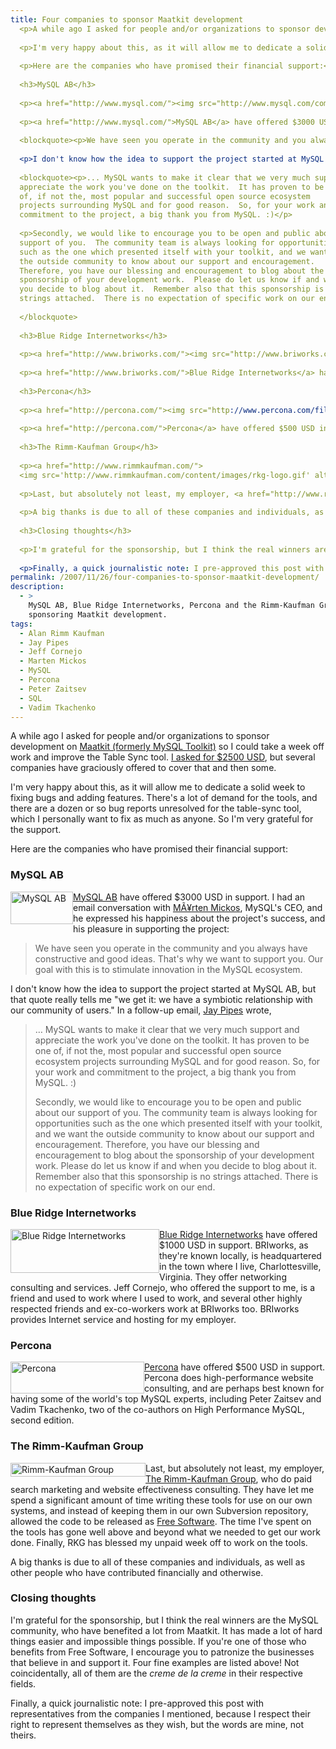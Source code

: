 ```yaml
---
title: Four companies to sponsor Maatkit development
  <p>A while ago I asked for people and/or organizations to sponsor development on <a href="http://maatkit.sourceforge.net/">Maatkit (formerly MySQL Toolkit)</a> so I could take a week off work and improve the Table Sync tool.  <a href="http://www.xaprb.com/blog/2007/10/31/mysql-table-sync-bounty-lets-do-it/">I asked for $2500 USD</a>, but several companies have graciously offered to cover that and then some.</p>
  
  <p>I'm very happy about this, as it will allow me to dedicate a solid week to fixing bugs and adding features.  There's a lot of demand for the tools, and there are a dozen or so bug reports unresolved for the table-sync tool, which I personally want to fix as much as anyone.  So I'm very grateful for the support.</p>
  
  <p>Here are the companies who have promised their financial support:</p>
  
  <h3>MySQL AB</h3>
  
  <p><a href="http://www.mysql.com/"><img src="http://www.mysql.com/common/logos/mysql_100x52-64.gif" width="100" height="52" alt="MySQL AB" style="float:left" /></a></p>
  
  <p><a href="http://www.mysql.com/">MySQL AB</a> have offered $3000 USD in support. I had an email conversation with <a href="http://www.mysql.com/company/management.html">MÃ¥rten Mickos</a>, MySQL's CEO, and he expressed his happiness about the project's success, and his pleasure in supporting the project:</p>
  
  <blockquote><p>We have seen you operate in the community and you always have constructive and good ideas. That's why we want to support you.  Our goal with this is to stimulate innovation in the MySQL ecosystem.</p></blockquote>
  
  <p>I don't know how the idea to support the project started at MySQL AB, but that quote really tells me "we get it: we have a symbiotic relationship with our community of users." In a follow-up email, <a href="http://jpipes.com/">Jay Pipes</a> wrote,</p>
  
  <blockquote><p>... MySQL wants to make it clear that we very much support and
  appreciate the work you've done on the toolkit.  It has proven to be one
  of, if not the, most popular and successful open source ecosystem
  projects surrounding MySQL and for good reason.  So, for your work and
  commitment to the project, a big thank you from MySQL. :)</p>
  
  <p>Secondly, we would like to encourage you to be open and public about our
  support of you.  The community team is always looking for opportunities
  such as the one which presented itself with your toolkit, and we want
  the outside community to know about our support and encouragement.
  Therefore, you have our blessing and encouragement to blog about the
  sponsorship of your development work.  Please do let us know if and when
  you decide to blog about it.  Remember also that this sponsorship is no
  strings attached.  There is no expectation of specific work on our end.</p>
  
  </blockquote>
  
  <h3>Blue Ridge Internetworks</h3>
  
  <p><a href="http://www.briworks.com/"><img src="http://www.briworks.com/_images/graphics/bri_logo.gif" width="238" height="70" alt="Blue Ridge Internetworks" style="float:left" /></a></p>
  
  <p><a href="http://www.briworks.com/">Blue Ridge Internetworks</a> have offered $1000 USD in support.  BRIworks, as they're known locally, is headquartered in the town where I live, Charlottesville, Virginia.  They offer networking consulting and services.  Jeff Cornejo, who offered the support to me, is a friend and used to work where I used to work, and several other highly respected friends and ex-co-workers work at BRIworks too.  BRIworks provides Internet service and hosting for my employer.</p>
  
  <h3>Percona</h3>
  
  <p><a href="http://percona.com/"><img src="http://www.percona.com/files/percona_logo.jpg" width="214" height="51" alt="Percona" style="float: left" /></a></p>
  
  <p><a href="http://percona.com/">Percona</a> have offered $500 USD in support.  Percona does high-performance website consulting, and are perhaps best known for having some of the world's top MySQL experts, including Peter Zaitsev and Vadim Tkachenko, two of the co-authors on High Performance MySQL, second edition.</p>
  
  <h3>The Rimm-Kaufman Group</h3>
  
  <p><a href="http://www.rimmkaufman.com/">
  <img src='http://www.rimmkaufman.com/content/images/rkg-logo.gif' alt='Rimm-Kaufman Group' width="216" height="22" style="float:left" /></a></p>
  
  <p>Last, but absolutely not least, my employer, <a href="http://www.rimmkaufman.com/">The Rimm-Kaufman Group</a>, who do paid search marketing and website effectiveness consulting.  They have let me spend a significant amount of time writing these tools for use on our own systems, and instead of keeping them in our own Subversion repository, allowed the code to be released as <a href="http://www.fsf.org/">Free Software</a>.  The time I've spent on the tools has gone well above and beyond what we needed to get our work done.  Finally, RKG has blessed my unpaid week off to work on the tools.</p>
  
  <p>A big thanks is due to all of these companies and individuals, as well as other people who have contributed financially and otherwise.</p>
  
  <h3>Closing thoughts</h3>
  
  <p>I'm grateful for the sponsorship, but I think the real winners are the MySQL community, who have benefited a lot from Maatkit.  It has made a lot of hard things easier and impossible things possible.  If you're one of those who benefits from Free Software, I encourage you to patronize the businesses that believe in and support it.  Four fine examples are listed above!  Not coincidentally, all of them are the <em>creme de la creme</em> in their respective fields.</p>
  
  <p>Finally, a quick journalistic note: I pre-approved this post with representatives from the companies I mentioned, because I respect their right to represent themselves as they wish, but the words are mine, not theirs.</p>
permalink: /2007/11/26/four-companies-to-sponsor-maatkit-development/
description:
  - >
    MySQL AB, Blue Ridge Internetworks, Percona and the Rimm-Kaufman Group are
    sponsoring Maatkit development.
tags:
  - Alan Rimm Kaufman
  - Jay Pipes
  - Jeff Cornejo
  - Marten Mickos
  - MySQL
  - Percona
  - Peter Zaitsev
  - SQL
  - Vadim Tkachenko
---
```

A while ago I asked for people and/or organizations to sponsor development on [Maatkit (formerly MySQL Toolkit)][1] so I could take a week off work and improve the Table Sync tool. [I asked for $2500 USD][2], but several companies have graciously offered to cover that and then some.

I'm very happy about this, as it will allow me to dedicate a solid week to fixing bugs and adding features. There's a lot of demand for the tools, and there are a dozen or so bug reports unresolved for the table-sync tool, which I personally want to fix as much as anyone. So I'm very grateful for the support.

Here are the companies who have promised their financial support:

### MySQL AB

[<img src="http://www.mysql.com/common/logos/mysql_100x52-64.gif" width="100" height="52" alt="MySQL AB" style="float:left" />][3]

[MySQL AB][3] have offered $3000 USD in support. I had an email conversation with [MÃ¥rten Mickos][4], MySQL's CEO, and he expressed his happiness about the project's success, and his pleasure in supporting the project:

> We have seen you operate in the community and you always have constructive and good ideas. That's why we want to support you. Our goal with this is to stimulate innovation in the MySQL ecosystem.

I don't know how the idea to support the project started at MySQL AB, but that quote really tells me "we get it: we have a symbiotic relationship with our community of users." In a follow-up email, [Jay Pipes][5] wrote,

> &#8230; MySQL wants to make it clear that we very much support and appreciate the work you've done on the toolkit. It has proven to be one of, if not the, most popular and successful open source ecosystem projects surrounding MySQL and for good reason. So, for your work and commitment to the project, a big thank you from MySQL. :)
> 
> Secondly, we would like to encourage you to be open and public about our support of you. The community team is always looking for opportunities such as the one which presented itself with your toolkit, and we want the outside community to know about our support and encouragement. Therefore, you have our blessing and encouragement to blog about the sponsorship of your development work. Please do let us know if and when you decide to blog about it. Remember also that this sponsorship is no strings attached. There is no expectation of specific work on our end.

### Blue Ridge Internetworks

[<img src="http://www.briworks.com/_images/graphics/bri_logo.gif" width="238" height="70" alt="Blue Ridge Internetworks" style="float:left" />][6]

[Blue Ridge Internetworks][6] have offered $1000 USD in support. BRIworks, as they're known locally, is headquartered in the town where I live, Charlottesville, Virginia. They offer networking consulting and services. Jeff Cornejo, who offered the support to me, is a friend and used to work where I used to work, and several other highly respected friends and ex-co-workers work at BRIworks too. BRIworks provides Internet service and hosting for my employer.

### Percona

[<img src="http://www.percona.com/files/percona_logo.jpg" width="214" height="51" alt="Percona" style="float: left" />][7]

[Percona][7] have offered $500 USD in support. Percona does high-performance website consulting, and are perhaps best known for having some of the world's top MySQL experts, including Peter Zaitsev and Vadim Tkachenko, two of the co-authors on High Performance MySQL, second edition.

### The Rimm-Kaufman Group

[ <img src='http://www.rimmkaufman.com/content/images/rkg-logo.gif' alt='Rimm-Kaufman Group' width="216" height="22" style="float:left" />][8]

Last, but absolutely not least, my employer, [The Rimm-Kaufman Group][8], who do paid search marketing and website effectiveness consulting. They have let me spend a significant amount of time writing these tools for use on our own systems, and instead of keeping them in our own Subversion repository, allowed the code to be released as [Free Software][9]. The time I've spent on the tools has gone well above and beyond what we needed to get our work done. Finally, RKG has blessed my unpaid week off to work on the tools.

A big thanks is due to all of these companies and individuals, as well as other people who have contributed financially and otherwise.

### Closing thoughts

I'm grateful for the sponsorship, but I think the real winners are the MySQL community, who have benefited a lot from Maatkit. It has made a lot of hard things easier and impossible things possible. If you're one of those who benefits from Free Software, I encourage you to patronize the businesses that believe in and support it. Four fine examples are listed above! Not coincidentally, all of them are the *creme de la creme* in their respective fields.

Finally, a quick journalistic note: I pre-approved this post with representatives from the companies I mentioned, because I respect their right to represent themselves as they wish, but the words are mine, not theirs.

 [1]: http://code.google.com/p/maatkit/
 [2]: http://www.xaprb.com/blog/2007/10/31/mysql-table-sync-bounty-lets-do-it/
 [3]: http://www.mysql.com/
 [4]: http://www.mysql.com/company/management.html
 [5]: http://jpipes.com/
 [6]: http://www.briworks.com/
 [7]: http://percona.com/
 [8]: http://www.rimmkaufman.com/
 [9]: http://www.fsf.org/
